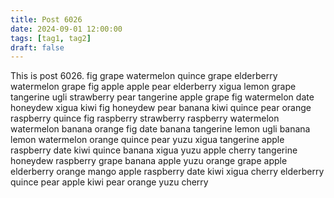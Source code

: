 ```yaml
---
title: Post 6026
date: 2024-09-01 12:00:00
tags: [tag1, tag2]
draft: false
---
```

This is post 6026.
fig
grape
watermelon
quince
grape
elderberry
watermelon
grape
fig
apple
apple
pear
elderberry
xigua
lemon
grape
tangerine
ugli
strawberry
pear
tangerine
apple
grape
fig
watermelon
date
honeydew
xigua
kiwi
fig
honeydew
pear
banana
kiwi
quince
pear
orange
raspberry
quince
fig
raspberry
strawberry
raspberry
watermelon
watermelon
banana
orange
fig
date
banana
tangerine
lemon
ugli
banana
lemon
watermelon
orange
quince
pear
yuzu
xigua
tangerine
apple
raspberry
date
kiwi
quince
banana
xigua
yuzu
apple
cherry
tangerine
honeydew
raspberry
grape
banana
apple
yuzu
orange
grape
apple
elderberry
orange
mango
apple
raspberry
date
kiwi
xigua
cherry
elderberry
quince
pear
apple
kiwi
pear
orange
yuzu
cherry
